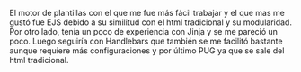 El motor de plantillas con el que me fue más fácil trabajar y el que mas me gustó fue EJS debido a su similitud con el html tradicional y su modularidad. Por otro lado, tenía un poco de experiencia con Jinja y se me pareció un poco. 
Luego seguiría con Handlebars que también se me facilitó bastante aunque requiere más configuraciones y por último PUG ya que se sale del html tradicional. 
